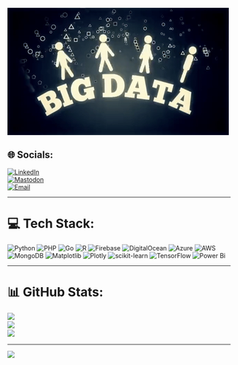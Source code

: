 ![Bid data](https://github.com/Mainabryan/Mainabryan/blob/bae315b4c925d91fecc9075a3d8284ec26920b26/Big%20Data.gif)



## 🌐 Socials:
[![LinkedIn](https://img.shields.io/badge/LinkedIn-%230077B5.svg?logo=linkedin&logoColor=white)](https://www.linkedin.com/in/maina-bryan/)  
[![Mastodon](https://img.shields.io/badge/-MASTODON-%232B90D9?logo=mastodon&logoColor=white)](https://mastodon.social/@BryanMaina)  
[![Email](https://img.shields.io/badge/Email-D14836?logo=gmail&logoColor=white)](mailto:mainabryan33@gmail.com)

---

# 💻 Tech Stack:
![Python](https://img.shields.io/badge/python-3670A0?style=for-the-badge&logo=python&logoColor=ffdd54) 
![PHP](https://img.shields.io/badge/php-%23777BB4.svg?style=for-the-badge&logo=php&logoColor=white)
![Go](https://img.shields.io/badge/go-%2300ADD8.svg?style=for-the-badge&logo=go&logoColor=white)
![R](https://img.shields.io/badge/r-%23276DC3.svg?style=for-the-badge&logo=r&logoColor=white)
![Firebase](https://img.shields.io/badge/firebase-%23039BE5.svg?style=for-the-badge&logo=firebase)
![DigitalOcean](https://img.shields.io/badge/DigitalOcean-%230167ff.svg?style=for-the-badge&logo=digitalOcean&logoColor=white)
![Azure](https://img.shields.io/badge/azure-%230072C6.svg?style=for-the-badge&logo=microsoftazure&logoColor=white)
![AWS](https://img.shields.io/badge/AWS-%23FF9900.svg?style=for-the-badge&logo=amazon-aws&logoColor=white)
![MongoDB](https://img.shields.io/badge/MongoDB-%234ea94b.svg?style=for-the-badge&logo=mongodb&logoColor=white)
![Matplotlib](https://img.shields.io/badge/Matplotlib-%23ffffff.svg?style=for-the-badge&logo=Matplotlib&logoColor=black)
![Plotly](https://img.shields.io/badge/Plotly-%233F4F75.svg?style=for-the-badge&logo=plotly&logoColor=white)
![scikit-learn](https://img.shields.io/badge/scikit--learn-%23F7931E.svg?style=for-the-badge&logo=scikit-learn&logoColor=white)
![TensorFlow](https://img.shields.io/badge/TensorFlow-%23FF6F00.svg?style=for-the-badge&logo=TensorFlow&logoColor=white)
![Power Bi](https://img.shields.io/badge/power_bi-F2C811?style=for-the-badge&logo=powerbi&logoColor=black)

---

# 📊 GitHub Stats:
![](https://github-readme-stats.vercel.app/api?username=Mainabryan&theme=dark&hide_border=false&include_all_commits=false&count_private=false)<br/>
![](https://nirzak-streak-stats.vercel.app/?user=Mainabryan&theme=dark&hide_border=false)<br/>
![](https://github-readme-stats.vercel.app/api/top-langs/?username=Mainabryan&theme=dark&hide_border=false&include_all_commits=false&count_private=false&layout=compact)

---

[![](https://visitcount.itsvg.in/api?id=Mainabryan&icon=0&color=0)](https://visitcount.itsvg.in)


<!-- Proudly created with GPRM ( https://gprm.itsvg.in ) -->
<!-- Optional: GitHub Stats Example -->

<!-- ![Bryan's GitHub stats](https://github-readme-stats.vercel.app/api?username=your-username&show_icons=true&theme=radical) -->



